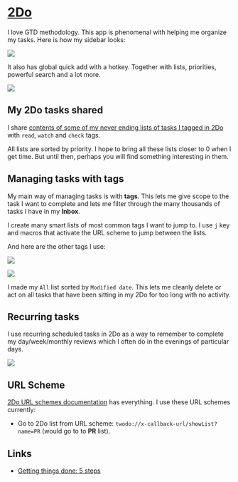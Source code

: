 # [2Do](https://www.2doapp.com/)

I love GTD methodology. This app is phenomenal with helping me organize my tasks. Here is how my sidebar looks:

![](https://i.imgur.com/0mfAKLK.png)

It also has global quick add with a hotkey. Together with lists, priorities, powerful search and a lot more.

![](https://i.imgur.com/QuBsexM.png)

## My 2Do tasks shared

I share [contents of some of my never ending lists of tasks I tagged in 2Do](https://gist.github.com/nikitavoloboev/c8b71bfb06634877bbcf94ef2fc0c95f) with `read`, `watch` and `check` tags.

All lists are sorted by priority. I hope to bring all these lists closer to 0 when I get time. But until then, perhaps you will find something interesting in them.

## Managing tasks with tags

My main way of managing tasks is with **tags**. This lets me give scope to the task I want to complete and lets me filter through the many thousands of tasks I have in my **Inbox**.

I create many smart lists of most common tags I want to jump to. I use `j` key and macros that activate the URL scheme to jump between the lists.

And here are the other tags I use:

![](https://i.imgur.com/dVeqOsG.png)

![](https://i.imgur.com/QxLX9Ye.png)

I made my `All` list sorted by `Modified date`. This lets me cleanly delete or act on all tasks that have been sitting in my 2Do for too long with no activity.

## Recurring tasks

I use recurring scheduled tasks in 2Do as a way to remember to complete my day/week/monthly reviews which I often do in the evenings of particular days.

![](https://i.imgur.com/vbESjIN.png)

## URL Scheme

[2Do URL schemes documentation](https://www.2doapp.com/kb/article/url-schemes.html) has everything. I use these URL schemes currently:

- Go to 2Do list from URL scheme: `twodo://x-callback-url/showList?name=PR` (would go to to **PR** list).

## Links

- [Getting things done: 5 steps](http://gettingthingsdone.com/fivesteps/)

